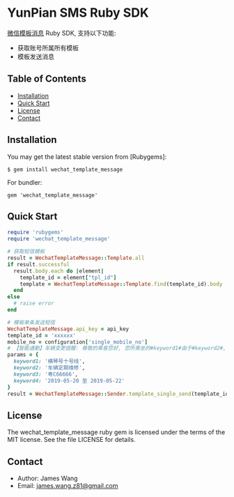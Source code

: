 YunPian SMS Ruby SDK
=========

[微信模板消息](https://mp.weixin.qq.com/wiki?action=doc&id=mp1433751277&t=0.8055365082030199) Ruby SDK, 支持以下功能:

* 获取账号所属所有模板
* 模板发送消息

Table of Contents
-----------------
* [Installation](#installation)
* [Quick Start](#quick-start)
* [License](#license)
* [Contact](#contact)


Installation
------------

You may get the latest stable version from [Rubygems]:

    $ gem install wechat_template_message

For bundler:

    gem 'wechat_template_message'


Quick Start
-----------

~~~ ruby
require 'rubygems'
require 'wechat_template_message'

# 获取短信模板
result = WechatTemplateMessage::Template.all
if result.successful
  result.body.each do |element|
    template_id = element["tpl_id"]
    template = WechatTemplateMessage::Template.find(template_id).body
  end  
else
  # raise error
end

# 模板单条发送短信
WechatTemplateMessage.api_key = api_key
template_id = 'xxxxxx'
mobile_no = configuration['single_mobile_no']
# 【智能通勤】车辆变更提醒: 尊敬的乘客您好, 您所乘坐的#keyword1#由于#keyword2#, 车牌号变更为#keyword3#, 变更日期范围为#keyword4#, 请提前到乘车站点候车以免耽误您的行程，谢谢。
params = {
  keyword1: '横琴号十号线',
  keyword2: '车辆定期维修',
  keyword3: '粤C66666',
  keyword4: '2019-05-20 至 2019-05-22'
}
result = WechatTemplateMessage::Sender.template_single_send(template_id, mobile_no, params)
~~~


License
-------

The wechat_template_message ruby gem is licensed under the terms of the MIT license.
See the file LICENSE for details.

Contact
-------

* Author:    James Wang
* Email:     james.wang.z81@gmail.com

